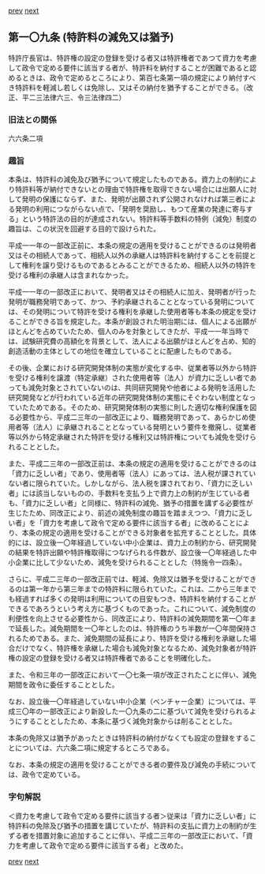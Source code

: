 [prev](/specific/markdowns/特許法/157_Mp-Ch_4-Se_3-At_108.md)
[next](/specific/markdowns/特許法/159_Mp-Ch_4-Se_3-At_109_2.md)
## 第一〇九条 (特許料の減免又は猶予)
特許庁長官は、特許権の設定の登録を受ける者又は特許権者であつて資力を考慮して政令で定める要件に該当する者が、特許料を納付することが困難であると認めるときは、政令で定めるところにより、第百七条第一項の規定により納付すべき特許料を軽減し若しくは免除し、又はその納付を猶予することができる。（改正、平二三法律六三、令三法律四二）


### 旧法との関係
六六条二項

### 趣旨
本条は、特許料の減免及び猶予について規定したものである。資力上の制約により特許料等が納付できないとの理由で特許権を取得できない場合には出願人に対して発明の保護にならず、また、発明が出願されず公開されなければ第三者による発明の利用につながらない点で、「発明を奨励し、もつて産業の発達に寄与する」という特許法の目的が達成されない。特許料等手数料の特例（減免）制度の趣旨は、この状況を回避する目的で設けられた。

平成一一年の一部改正前に、本条の規定の適用を受けることができるのは発明者又はその相続人であって、相続人以外の承継人は特許料を納付することを前提として権利を譲り受けるものであるとみることができるため、相続人以外の特許を受ける権利の承継人は含まれなかった。

平成一一年の一部改正において、発明者又はその相続人に加え、発明者が行った発明が職務発明であって、かつ、予約承継されることとなっている発明については、その発明について特許を受ける権利を承継した使用者等も本条の規定を受けることができる旨を規定した。本条が創設された明治期には、個人による出願がほとんどを占めていたため、個人のみを対象としてきたが、平成一一年当時では、試験研究費の高額化を背景として、法人による出願がほとんどを占め、知的創造活動の主体としての地位を確立していることに配慮したものである。

その後、企業における研究開発体制の実態が変化する中、従業者等以外から特許を受ける権利を譲渡（特定承継）された使用者等（法人）が資力に乏しい者であっても減免対象とされていないのは、共同研究開発や他者による発明を活用した研究開発などが行われている近年の研究開発体制の実態にそぐわない制度となっていたためである。そのため、研究開発体制の実態に則した適切な権利保護を図る必要性から、平成二三年の一部改正により、職務発明であって、あらかじめ使用者等（法人）に承継されることとなっている発明という要件を撤廃し、従業者等以外から特定承継された特許を受ける権利又は特許権についても減免を受けられることとした。

また、平成二三年の一部改正前は、本条の規定の適用を受けることができるのは「資力に乏しい者」であり、使用者等（法人）にあっては、法人税が課されていない者に限られていた。しかしながら、法人税を課されており、「資力に乏しい者」には該当しないものの、手数料を支払う上で資力上の制約が生じている者も、「資力に乏しい者」と同様に、特許料の減免、猶予の措置を講ずる必要性が生じたため、同改正により、前述の減免制度の趣旨を踏まえつつ、「資力に乏しい者」を「資力を考慮して政令で定める要件に該当する者」に改めることにより、本条の規定の適用を受けることができる対象者を拡充することとした。具体的には、設立後一〇年経過していない中小企業は、資力上の制約から、研究開発の結果を特許出願や特許権取得につなげられる件数が、設立後一〇年経過した中小企業に比して少ないため、減免を受けられることとした（特施令一四条）。

さらに、平成二三年の一部改正前では、軽減、免除又は猶予を受けることができるのは第一年から第三年までの特許料に限られていた。これは、二から三年までも経過すれば多くの発明は利用についての目安もつき、特許料を納付することができるであろうという考え方に基づくものであった。これについて、減免制度の利便性を向上させる必要性から、同改正により、特許料の減免期間を第一〇年まで延長した。減免期間を一〇年としたのは、特許権のうち半数が一〇年間保持されるためである。また、減免期間の延長により、特許を受ける権利を承継した場合だけでなく、特許権を承継した場合も減免対象となるため、減免対象者が特許権の設定の登録を受ける者又は特許権者であることを明確化した。

また、令和三年の一部改正において一〇七条一項が改正されたことに伴い、減免期間を政令に委任することとした。

なお、設立後一〇年経過していない中小企業（ベンチャー企業）については、平成三〇年の一部改正により新設した一〇九条の二に基づいて減免を受けられるようにすることとしたため、本条に基づく減免対象からは削ることとした。

本条の免除又は猶予があったときは特許料の納付がなくても設定の登録をすることについては、六六条二項に規定するところである。

なお、本条の規定の適用を受けることができる者の要件及び減免の手続については、政令で定めている。


### 字句解説
＜資力を考慮して政令で定める要件に該当する者＞従来は「資力に乏しい者」に特許料の免除及び猶予の措置を講じていたが、特許料の支払に資力上の制約が生ずる者を措置対象に追加することに伴い、平成二三年の一部改正において、「資力を考慮して政令で定める要件に該当する者」と改めた。


[prev](/specific/markdowns/特許法/157_Mp-Ch_4-Se_3-At_108.md)
[next](/specific/markdowns/特許法/159_Mp-Ch_4-Se_3-At_109_2.md)